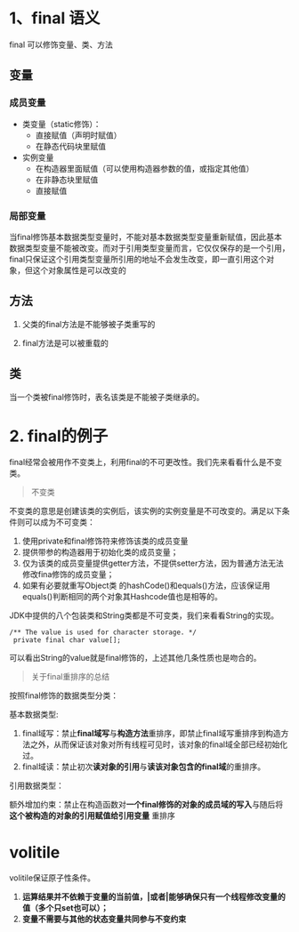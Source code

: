 # 1、final 语义

final 可以修饰变量、类、方法

## 变量

### 成员变量

- 类变量（static修饰）：
  - 直接赋值（声明时赋值）
  - 在静态代码块里赋值
- 实例变量
  - 在构造器里面赋值（可以使用构造器参数的值，或指定其他值）
  - 在非静态块里赋值
  - 直接赋值

### 局部变量

当final修饰基本数据类型变量时，不能对基本数据类型变量重新赋值，因此基本数据类型变量不能被改变。而对于引用类型变量而言，它仅仅保存的是一个引用，final只保证这个引用类型变量所引用的地址不会发生改变，即一直引用这个对象，但这个对象属性是可以改变的

## 方法

1. 父类的final方法是不能够被子类重写的

2. final方法是可以被重载的

## 类

当一个类被final修饰时，表名该类是不能被子类继承的。



# 2. final的例子

final经常会被用作不变类上，利用final的不可更改性。我们先来看看什么是不变类。

> 不变类 

不变类的意思是创建该类的实例后，该实例的实例变量是不可改变的。满足以下条件则可以成为不可变类：

1. 使用private和final修饰符来修饰该类的成员变量
2. 提供带参的构造器用于初始化类的成员变量；
3. 仅为该类的成员变量提供getter方法，不提供setter方法，因为普通方法无法修改fina修饰的成员变量；
4. 如果有必要就重写Object类 的hashCode()和equals()方法，应该保证用equals()判断相同的两个对象其Hashcode值也是相等的。

JDK中提供的八个包装类和String类都是不可变类，我们来看看String的实现。

```
/** The value is used for character storage. */
 private final char value[];
```

可以看出String的value就是final修饰的，上述其他几条性质也是吻合的。

> 关于final重排序的总结

按照final修饰的数据类型分类：

基本数据类型:

1. final域写：禁止**final域写**与**构造方法**重排序，即禁止final域写重排序到构造方法之外，从而保证该对象对所有线程可见时，该对象的final域全部已经初始化过。
2. final域读：禁止初次**读对象的引用**与**读该对象包含的final域**的重排序。

引用数据类型：

额外增加约束：禁止在构造函数对**一个final修饰的对象的成员域的写入**与随后将**这个被构造的对象的引用赋值给引用变量** 重排序

# volitile

volitile保证原子性条件。

1. **运算结果并不依赖于变量的当前值，|或者|能够确保只有一个线程修改变量的值（多个只set也可以）；**
2. **变量不需要与其他的状态变量共同参与不变约束**



